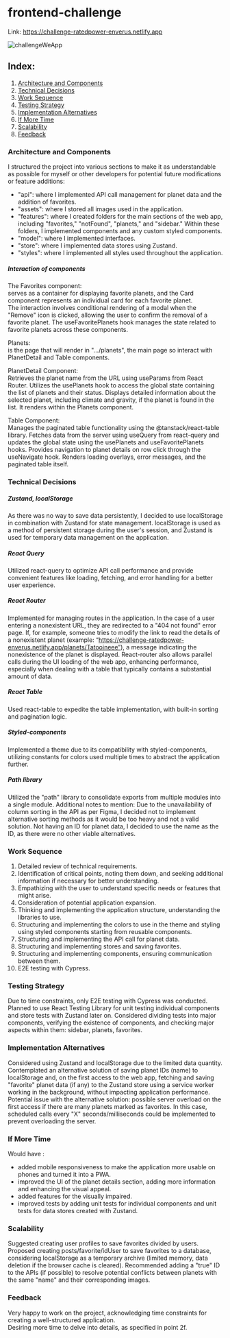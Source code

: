 # frontend-challenge

Link: https://challenge-ratedpower-enverus.netlify.app

![challengeWeApp](https://github.com/diecorra/challenge-ratedpower-enverus/assets/32736570/a45fc49e-8333-47ad-bc91-3227ab8ca0a0)

## Index:

1. [Architecture and Components](#architecture-and-components)
2. [Technical Decisions](#technical-decisions)
3. [Work Sequence](#work-sequence)
4. [Testing Strategy](#testing-strategy)
5. [Implementation Alternatives](#implementation-alternatives)
6. [If More Time](#if-more-time)
7. [Scalability](#scalability)
8. [Feedback](#feedback)

### Architecture and Components

I structured the project into various sections to make it as understandable as possible for myself or other developers for potential future modifications or feature additions:

- "api": where I implemented API call management for planet data and the addition of favorites.
- "assets": where I stored all images used in the application.
- "features": where I created folders for the main sections of the web app, including "favorites," "notFound", "planets," and "sidebar." Within these folders, I implemented components and any custom styled components.
- "model": where I implemented interfaces.
- "store": where I implemented data stores using Zustand.
- "styles": where I implemented all styles used throughout the application.

##### Interaction of components

The Favorites component:<br>
serves as a container for displaying favorite planets, and the Card component represents an individual card for each favorite planet.<br>
The interaction involves conditional rendering of a modal when the "Remove" icon is clicked, allowing the user to confirm the removal of a favorite planet.
The useFavoritePlanets hook manages the state related to favorite planets across these components.

Planets:<br>
is the page that will render in ".../planets", the main page so interact with PlanetDetail and Table components.

PlanetDetail Component:<br>
Retrieves the planet name from the URL using useParams from React Router.
Utilizes the usePlanets hook to access the global state containing the list of planets and their status.
Displays detailed information about the selected planet, including climate and gravity, if the planet is found in the list.
It renders within the Planets component.

Table Component:<br>
Manages the paginated table functionality using the @tanstack/react-table library. Fetches data from the server using useQuery from react-query and updates the global state using the usePlanets and useFavoritePlanets hooks. Provides navigation to planet details on row click through the useNavigate hook. Renders loading overlays, error messages, and the paginated table itself.

### Technical Decisions

##### Zustand, localStorage

As there was no way to save data persistently, I decided to use localStorage in combination with Zustand for state management. localStorage is used as a method of persistent storage during the user's session, and Zustand is used for temporary data management on the application.

##### React Query

Utilized react-query to optimize API call performance and provide convenient features like loading, fetching, and error handling for a better user experience.

##### React Router

Implemented for managing routes in the application. In the case of a user entering a nonexistent URL, they are redirected to a "404 not found" error page. If, for example, someone tries to modify the link to read the details of a nonexistent planet (example: “https://challenge-ratedpower-enverus.netlify.app/planets/Tatooineee”), a message indicating the nonexistence of the planet is displayed. React-router also allows parallel calls during the UI loading of the web app, enhancing performance, especially when dealing with a table that typically contains a substantial amount of data.

##### React Table

Used react-table to expedite the table implementation, with built-in sorting and pagination logic.

##### Styled-components

Implemented a theme due to its compatibility with styled-components, utilizing constants for colors used multiple times to abstract the application further.

##### Path library

Utilized the "path" library to consolidate exports from multiple modules into a single module.
Additional notes to mention:
Due to the unavailability of column sorting in the API as per Figma, I decided not to implement alternative sorting methods as it would be too heavy and not a valid solution.
Not having an ID for planet data, I decided to use the name as the ID, as there were no other viable alternatives.

### Work Sequence

1. Detailed review of technical requirements.
2. Identification of critical points, noting them down, and seeking additional information if necessary for better understanding.
3. Empathizing with the user to understand specific needs or features that might arise.
4. Consideration of potential application expansion.
5. Thinking and implementing the application structure, understanding the libraries to use.
6. Structuring and implementing the colors to use in the theme and styling using styled components starting from reusable components.
7. Structuring and implementing the API call for planet data.
8. Structuring and implementing stores and saving favorites.
9. Structuring and implementing components, ensuring communication between them.
10. E2E testing with Cypress.

### Testing Strategy

Due to time constraints, only E2E testing with Cypress was conducted.<br>
Planned to use React Testing Library for unit testing individual components and store tests with Zustand later on.
Considered dividing tests into major components, verifying the existence of components, and checking major aspects within them: sidebar, planets, favorites.

### Implementation Alternatives

Considered using Zustand and localStorage due to the limited data quantity.<br>
Contemplated an alternative solution of saving planet IDs (name) to localStorage and, on the first access to the web app, fetching and saving "favorite" planet data (if any) to the Zustand store using a service worker working in the background, without impacting application performance.<br>
Potential issue with the alternative solution: possible server overload on the first access if there are many planets marked as favorites. In this case, scheduled calls every "X" seconds/milliseconds could be implemented to prevent overloading the server.

### If More Time

Would have :
* added mobile responsiveness to make the application more usable on phones and turned it into a PWA.
* improved the UI of the planet details section, adding more information and enhancing the visual appeal.
* added features for the visually impaired.
* improved tests by adding unit tests for individual components and unit tests for data stores created with Zustand.

### Scalability

Suggested creating user profiles to save favorites divided by users.
Proposed creating posts/favorite/idUser to save favorites to a database, considering localStorage as a temporary archive (limited memory, data deletion if the browser cache is cleared).
Recommended adding a "true" ID to the APIs (if possible) to resolve potential conflicts between planets with the same "name" and their corresponding images.

### Feedback

Very happy to work on the project, acknowledging time constraints for creating a well-structured application.
<br>Desiring more time to delve into details, as specified in point 2f.
